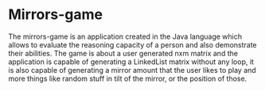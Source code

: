 # Mirrors-game
The mirrors-game is an application created in the Java language which allows to evaluate the reasoning capacity of a person and also demonstrate their abilities. 
The game is about a user generated nxm matrix and the application is capable of generating a LinkedList matrix without any loop, it is also capable of generating a mirror 
amount that the user likes to play and more things like random stuff in tilt of the mirror, or the position of those.
